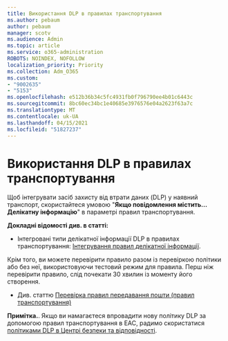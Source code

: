 ```yaml
---
title: Використання DLP в правилах транспортування
ms.author: pebaum
author: pebaum
manager: scotv
ms.audience: Admin
ms.topic: article
ms.service: o365-administration
ROBOTS: NOINDEX, NOFOLLOW
localization_priority: Priority
ms.collection: Adm_O365
ms.custom:
- "9002635"
- "5153"
ms.openlocfilehash: e512b36b34c5fc4931fb0f796790ee4b01c6443c
ms.sourcegitcommit: 8bc60ec34bc1e40685e3976576e04a2623f63a7c
ms.translationtype: MT
ms.contentlocale: uk-UA
ms.lasthandoff: 04/15/2021
ms.locfileid: "51827237"
---
```

# <a name="using-dlp-in-transport-rules"></a>Використання DLP в правилах транспортування

Щоб інтегрувати засіб захисту від втрати даних (DLP) у наявний транспорт, скористайтеся умовою "**Якщо повідомлення містить…Делікатну інформацію**" в параметрі правил транспортування.

**Докладні відомості див. в статті:**

- Інтегровані типи делікатної інформації DLP в правилах транспортування: [Інтегрування правил делікатної інформації](https://docs.microsoft.com/exchange/security-and-compliance/data-loss-prevention/integrate-sensitive-information-rules).

Крім того, ви можете перевірити правило разом із перевіркою політики або без неї, використовуючи тестовий режим для правила.  Перш ніж перевірити правило, слід почекати 30 хвилин із моменту його створення.

- Див. статтю [Перевірка правил передавання пошти (правил транспортування)](https://docs.microsoft.com/exchange/security-and-compliance/mail-flow-rules/test-mail-flow-rules)

**Примітка.**. Якщо ви намагаєтеся впровадити нову політику DLP за допомогою правил транспортування в EAC, радимо скористатися [політиками DLP в Центрі безпеки та відповідності](https://docs.microsoft.com/microsoft-365/compliance/data-loss-prevention-policies?view=o365-worldwide).
